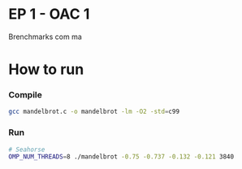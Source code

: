 # EP 1 - OAC 1
Brenchmarks com ma

# How to run
### Compile
```bash
gcc mandelbrot.c -o mandelbrot -lm -O2 -std=c99
```

### Run
```bash
# Seahorse
OMP_NUM_THREADS=8 ./mandelbrot -0.75 -0.737 -0.132 -0.121 3840
```

